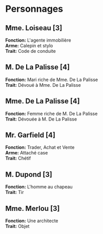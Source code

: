 # Personnages

## Mme. Loiseau [3]
**Fonction:** L'agente immobilière  
**Arme:** Calepin et stylo  
**Trait:** Code de conduite

## M. De La Palisse [4]  
**Fonction:** Mari riche de Mme. De La Palisse  
**Trait:** Dévoué à Mme. De La Palisse

## Mme. De La Palisse [4]  
**Fonction:** Femme riche de M. De La Palisse  
**Trait:** Dévouée à M. De La Palisse

## Mr. Garfield [4]  
**Fonction:** Trader, Achat et Vente  
**Arme:** Attaché case  
**Trait:** Chétif

## M. Dupond [3]  
**Fonction:** L'homme au chapeau  
**Trait:** Tir

## Mme. Merlou [3]  
**Fonction:** Une architecte  
**Trait:** Objet  
